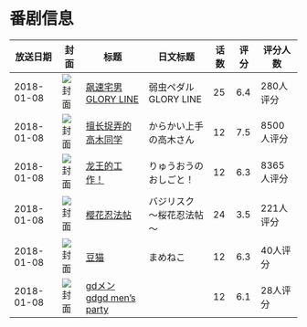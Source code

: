 # 番剧信息

|放送日期|封面|标题|日文标题|话数|评分|评分人数|
|---|---|---|---|---|---|---|
|2018-01-08|![封面](https://lain.bgm.tv/pic/cover/c/a4/2b/217629_SiXLz.jpg)|[飙速宅男 GLORY LINE](https://bangumi.tv/subject/217629)|弱虫ペダル GLORY LINE|25|6.4|280人评分|
|2018-01-08|![封面](https://lain.bgm.tv/pic/cover/c/09/16/219200_wFT9i.jpg)|[擅长捉弄的高木同学](https://bangumi.tv/subject/219200)|からかい上手の高木さん|12|7.5|8500人评分|
|2018-01-08|![封面](https://lain.bgm.tv/pic/cover/c/58/d3/219658_Reey1.jpg)|[龙王的工作！](https://bangumi.tv/subject/219658)|りゅうおうのおしごと！|12|6.3|8365人评分|
|2018-01-08|![封面](https://lain.bgm.tv/pic/cover/c/a1/24/220187_5p55Q.jpg)|[樱花忍法帖](https://bangumi.tv/subject/220187)|バジリスク ～桜花忍法帖～|24|3.5|221人评分|
|2018-01-08|![封面](https://lain.bgm.tv/pic/cover/c/af/0e/229165_nEqUP.jpg)|[豆猫](https://bangumi.tv/subject/229165)|まめねこ|12|6.3|40人评分|
|2018-01-08|![封面](https://lain.bgm.tv/pic/cover/c/78/60/229872_0wvdF.jpg)|[gdメン gdgd men’s party](https://bangumi.tv/subject/229872)||12|6.1|28人评分|

